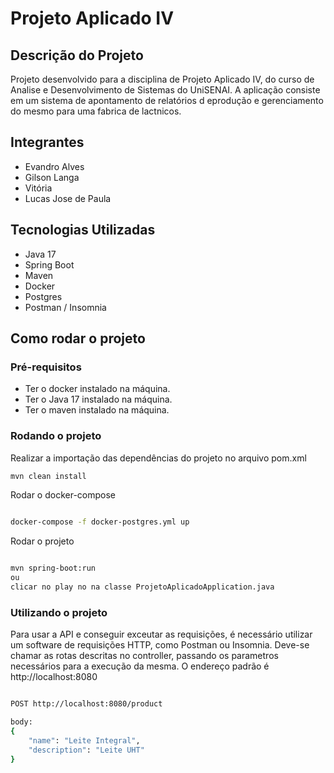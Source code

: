 # Projeto Aplicado IV

## Descrição do Projeto

Projeto desenvolvido para a disciplina de Projeto Aplicado IV, do curso de Analise e Desenvolvimento de Sistemas do UniSENAI.
A aplicação consiste em um sistema de apontamento de relatórios d eprodução e gerenciamento do mesmo para uma fabrica de lactnicos.


## Integrantes

 - Evandro Alves
 - Gilson Langa
 - Vitória
 - Lucas Jose de Paula


## Tecnologias Utilizadas

- Java 17
- Spring Boot
- Maven
- Docker
- Postgres
- Postman / Insomnia

## Como rodar o projeto

### Pré-requisitos

- Ter o docker instalado na máquina.
- Ter o Java 17 instalado na máquina.
- Ter o maven instalado na máquina.

### Rodando o projeto

Realizar a importação das dependências do projeto no arquivo pom.xml

```bash
mvn clean install

```

Rodar o docker-compose

```bash

docker-compose -f docker-postgres.yml up

```

Rodar o projeto

```bash

mvn spring-boot:run
ou 
clicar no play no na classe ProjetoAplicadoApplication.java

```

### Utilizando o projeto

Para usar a API e conseguir exceutar as requisições, é necessário utilizar um software de requisições HTTP, como Postman ou Insomnia.
Deve-se chamar as rotas descritas no controller, passando os parametros necessários para a execução da mesma.
O endereço padrão é http://localhost:8080

```bash

POST http://localhost:8080/product

body:
{
    "name": "Leite Integral",
    "description": "Leite UHT"    
}

```

